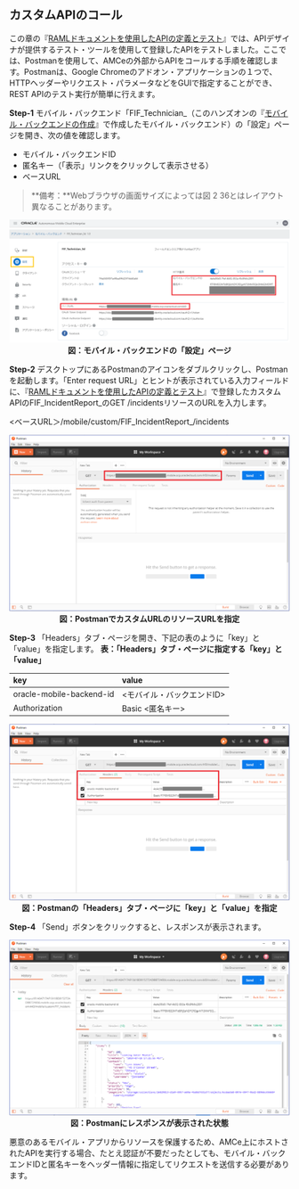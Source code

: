 ## カスタムAPIのコール

この章の『[RAMLドキュメントを使用したAPIの定義とテスト](2.backend-2.md)』では、APIデザイナが提供するテスト・ツールを使用して登録したAPIをテストしました。ここでは、Postmanを使用して、AMCeの外部からAPIをコールする手順を確認します。Postmanは、Google Chromeのアドオン・アプリケーションの１つで、HTTPヘッダーやリクエスト・パラメータなどをGUIで指定することができ、REST APIのテスト実行が簡単に行えます。

**Step-1** モバイル・バックエンド「FIF_Technician_<xx>（このハンズオンの『[モバイル・バックエンドの作成](2.backend-1.md)』で作成したモバイル・バックエンド）の「設定」ページを開き、次の値を確認します。

- モバイル・バックエンドID
- 匿名キー（「表示」リンクをクリックして表示させる）
- ベースURL

>**備考：**Webブラウザの画面サイズによっては図 2 36とはレイアウト異なることがあります。

<div style="text-align: center;">
<img src="images/2.36.png"><br>
<strong>図：モバイル・バックエンドの「設定」ページ</strong>
</div>

**Step-2** デスクトップにあるPostmanのアイコンをダブルクリックし、Postmanを起動します。「Enter request URL」とヒントが表示されている入力フィールドに、『[RAMLドキュメントを使用したAPIの定義とテスト](2.backend-2.md)』で登録したカスタムAPIのFIF_IncidentReport_<xx>のGET /incidentsリソースのURLを入力します。

<ベースURL＞/mobile/custom/FIF_IncidentReport_<xx>/incidents

<div style="text-align: center;">
<img src="images/2.37.png"><br>
<strong>図：PostmanでカスタムURLのリソースURLを指定</strong>
</div>

**Step-3** 「Headers」タブ・ページを開き、下記の表のように「key」と「value」を指定します。
**表：「Headers」タブ・ページに指定する「key」と「value」**

| key | value                                                         |
| :------- | :----------------------------------------------------------- |
| oracle-mobile-backend-id     | <モバイル・バックエンドID> |
| Authorization     | Basic <匿名キー> |

<div style="text-align: center;">
<img src="images/2.38.png"><br>
<strong>図：Postmanの「Headers」タブ・ページに「key」と「value」を指定</strong>
</div>

**Step-4** 「Send」ボタンをクリックすると、レスポンスが表示されます。

<div style="text-align: center;">
<img src="images/2.39.png"><br>
<strong>図：Postmanにレスポンスが表示された状態</strong>
</div>

悪意のあるモバイル・アプリからリソースを保護するため、AMCe上にホストされたAPIを実行する場合、たとえ認証が不要だったとしても、モバイル・バックエンドIDと匿名キーをヘッダー情報に指定してリクエストを送信する必要があります。

